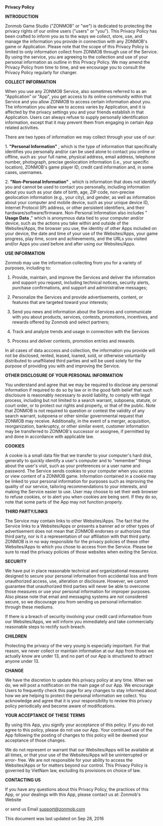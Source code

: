 **Privacy Policy**



**INTRODUCTION**

Zonmob Game Studio ("ZONMOB" or "we") is dedicated to protecting the privacy
rights of our online users ("users" or "you"). This Privacy Policy has been
crafted to inform you as to the ways we collect, store, use, and manage the
information you provide in connection with any ZONMOB's game or Application.
Please note that the scope of this Privacy Policy is limited to only
information collect from ZONMOB through use of the Service. By using the
service, you are agreeing to the collection and use of your personal
information as outline in this Privacy Policy. We may amend the Privacy Policy
from time to time, and we encourage you to consult the Privacy Policy
regularly for changer.



**COLLECT INFORMATION**

When you use any ZONMOB Service, also sometimes referred to as an
"Application" or "App", you get access to its online community within that
Service and you allow ZONMOB to access certain information about you. The
information you allow we to access varies by Application, and it is affected
by the privacy settings you and your friends establish in that Application.
Users can always refuse to supply personally identification information,
except that it may prevent them from engaging in certain App related
activities.

There are two types of information we may collect through your use of our:

1\. **"Personal Information"** , which is the type of information that
specifically identifies you personally and/or can be used alone to contact you
online or offline, such as: your full name, physical address, email address,
telephone number, photograph, precise geolocation information (i.e., your
specific location), ZONMOB's game player ID, credit card information and, in
some cases, usernames.

2\. **"Non-Personal Information"** , which is information that does not
identify you and cannot be used to contact you personally, including
information about you such as your date of birth, age, ZIP code, non-precise
geolocation information (e.g., your city), and gender, as well as information
about your computer and mobile device, such as your unique device ID, Internet
Protocol (IP) address, or other persistent identifiers, and their
hardware/software/firmware. Non-Personal Information also includes " **Usage
Data** ," which is anonymous data tied to your computer and/or device, such as
the actions you take within and outside of the Websites/Apps, the browser you
use, the identity of other Apps included on your device, the date and time of
your use of the Websites/Apps, your game progress, play time, score and
achievements, and the URLs you visited and/or Apps you used before and after
using our Websites/Apps.



**USE INFORMATION**

Zonmob may use the information collecting from you for a variety of purposes,
including to:

1.    Provide, maintain, and improve the Services and deliver the information and support you request, including technical notices, security alerts, purchase confirmations, and support and administrative messages;

2.    Personalize the Services and provide advertisements, content, or features that are targeted toward your interests;

3.    Send you news and information about the Services and communicate with you about products, services, contests, promotions, incentives, and rewards offered by Zonmob and select partners;

4.    Track and analyze trends and usage in connection with the Services

5.    Process and deliver contests, promotion entries and rewards.



In all cases of data acccess and collection, the information you provide will
not be disclosed, rented, leased, loaned, sold, or otherwise voluntarily
distributed to unaffiliated third parties and will be used solely for the
purpose of providing you with and improving the Service.



**OTHER DISCLOSURE OF YOUR PERSONAL INFORMATION**

You understand and agree that we may be required to disclose any personal
information if required to do so by law or in the good faith belief that such
disclosure is reasonably necessary to avoid liability, to comply with legal
process, including but not limited to a search warrant, subpoena, statute, or
court order, or to protect our rights and property, or that of the public.
Note that ZONMOB is not required to question or contest the validity of any
search warrant, subpoena or other similar governmental request that ZONMOB may
receive. Additionally, in the event of a merger, acquisition, reorganization,
bankruptcy, or other similar event, customer information may be transferred to
ZONMOB's successor or assignee, if permitted by and done in accordance with
applicable law.



**COOKIES**

A cookie is a small data file that we transfer to your computer's hard disk,
generally to quickly identify a user's computer and to "remember" things about
the user's visit, such as your preferences or a user name and password. The
Service sends cookies to your computer when you access or view content of a
ZONMOB game. Information contained in a cookie may be linked to your personal
information for purposes such as improving the quality of our service,
tailoring recommendations to your interests, and making the Service easier to
use. User may choose to set their web browser to refuse cookies, or to alert
you when cookies are being sent. If they do so, note that some parts of the
App may not function properly.



**THIRD PARTY/LINKS**

The Service may contain links to other Websites/Apps. The fact that the
Service links to a Websites/Apps or presents a banner ad or other types of
advertisement does not mean that ZONMOB endorses or authorizes that third
party, nor is it a representation of our affiliation with that third party.
ZONMOB is in no way responsible for the privacy policies of these other
Websites/Apps to which you chose to access from the Service. Please be sure to
read the privacy policies of those websites when exiting the Service.



**SECURITY**

We have put in place reasonable technical and organizational measures designed
to secure your personal information from accidental loss and from unauthorized
access, use, alteration or disclosure. However, we cannot guarantee that
unauthorized third parties will never be able to overcome those measures or
use your personal information for improper purposes. Also please note that
email and messaging systems are not considered secure, so we discourage you
from sending us personal information through these mediums.

If there is a breach of security involving your credit card information from
our Websites/Apps, we will inform you immediately and take commercially
reasonable steps to rectify such breach.



**CHILDREN**

Protecting the privacy of the very young is especially important. For that
reason, we never collect or maintain information at our App from those we
actually know are under 13, and no part of our App is structured to attract
anyone under 13.



**CHANGE**

We have the discretion to update this privacy policy at any time. When we do,
we will post a notification on the main page of our App. We encourage Users to
frequently check this page for any changes to stay informed about how we are
helping to protect the personal information we collect. You acknowledge and
agree that it is your responsibility to review this privacy policy
periodically and become aware of modifications.



**YOUR ACCEPTANCE OF THESE TERMS**

By using this App, you signify your acceptance of this policy. If you do not
agree to this policy, please do not use our App. Your continued use of the App
following the posting of changes to this policy will be deemed your acceptance
of those changes.

We do not represent or warrant that our Websites/Apps will be available at all
times, or that your use of the Websites/Apps will be uninterrupted or error-
free. We are not responsible for your ability to access the Websites/Apps or
for matters beyond our control. This Privacy Policy is governed by VietNam
law, excluding its provisions on choice of law.



**CONTACTING US**

If you have any questions about this Privacy Policy, the practices of this
App, or your dealings with this App, please contact us at: Zonmob's Website

or send us Email support@zonmob.com



This document was last updated on Sep 28, 2016



